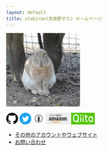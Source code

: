 ```yaml
---
layout: default
title: stakiran(吉良野すた) ホームページ
---
```


![avatar](assets/img/avatar_half.jpg)

<a href="https://github.com/stakiran"><img src="assets/logo/GitHub-Mark-32px.png"></a>
<a href="https://twitter.com/stakiran2"><img src="assets/logo/Twitter_Social_Icon_Circle_Color.svg" width="32" height="32"></a>
<a href="http://stakiran.hatenablog.com/"><img src="assets/logo/hatenablog-logo.svg" width="32" height="32"></a>
<a href="https://www.amazon.co.jp/%E5%90%89%E8%89%AF%E9%87%8E%E3%81%99%E3%81%9F/e/B07JLHMBDV"><img src="assets/logo/kindle_gray.png" width="64" height="32"></a>
<a href="https://qiita.com/sta"><img src="assets/logo/qiita.png" width="64" height="32"></a>

- [その他のアカウントやウェブサイト](links.md)
- [お問い合わせ](contact.md)
